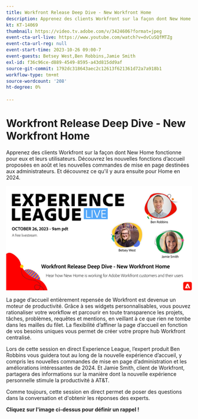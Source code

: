 ```yaml
---
title: Workfront Release Deep Dive - New Workfront Home
description: Apprenez des clients Workfront sur la façon dont New Home fonctionne pour eux et leurs utilisateurs.
kt: KT-14069
thumbnail: https://video.tv.adobe.com/v/3424606?format=jpeg
event-cta-url-live: https://www.youtube.com/watch?v=dvCuSQfMTZg
event-cta-url-reg: null
event-start-time: 2023-10-26 09:00-7
event-guests: Betsey West,Ben Robbins,Jamie Smith
exl-id: f36c96ce-d889-4549-8595-a43d815dd9af
source-git-commit: 1792dc318643aec2c12613f621361d72a7a918b1
workflow-type: tm+mt
source-wordcount: '208'
ht-degree: 0%

---
```


# Workfront Release Deep Dive - New Workfront Home

Apprenez des clients Workfront sur la façon dont New Home fonctionne pour eux et leurs utilisateurs. Découvrez les nouvelles fonctions d’accueil proposées en août et les nouvelles commandes de mise en page destinées aux administrateurs. Et découvrez ce qu&#39;il y aura ensuite pour Home en 2024.

[![ExL LIVE 22 septembre 2023](../assets/Oct26_exl_live_WebBanner.png)](https://www.youtube.com/watch?v=dvCuSQfMTZg)

La page d’accueil entièrement repensée de Workfront est devenue un moteur de productivité. Grâce à ses widgets personnalisables, vous pouvez rationaliser votre workflow et parcourir en toute transparence les projets, tâches, problèmes, requêtes et mentions, en veillant à ce que rien ne tombe dans les mailles du filet. La flexibilité d’affiner la page d’accueil en fonction de vos besoins uniques vous permet de créer votre propre hub Workfront centralisé.

Lors de cette session en direct Experience League, l’expert produit Ben Robbins vous guidera tout au long de la nouvelle expérience d’accueil, y compris les nouvelles commandes de mise en page d’administration et les améliorations intéressantes de 2024. Et Jamie Smith, client de Workfront, partagera des informations sur la manière dont la nouvelle expérience personnelle stimule la productivité à AT&amp;T.

Comme toujours, cette session en direct permet de poser des questions dans la conversation et d&#39;obtenir les réponses des experts.

**Cliquez sur l&#39;image ci-dessus pour définir un rappel !**
